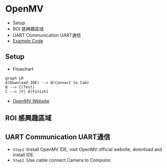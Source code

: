 # OpenMV

* Setup
* ROI 感興趣區域
* UART Communication UART通信
* [Example Code](../OpenMV/Code)


## Setup

* Flowchart
```mermaid
graph LR
A(Download IDE) --> B(Connect to Cam)
B --> C(Test)
C --> |Y| D[Finish]
```
* [OpenMV Website](https://openmv.io/)


## ROI 感興趣區域

## UART Communication UART通信
* `Step1` :Install OpenMV IDE, visit OpenMV official website, download and install IDE.
* `Step2` :Use cable connect Camera to Computor.